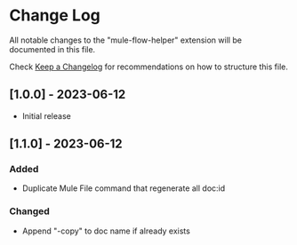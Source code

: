# Change Log

All notable changes to the "mule-flow-helper" extension will be documented in this file.

Check [Keep a Changelog](http://keepachangelog.com/) for recommendations on how to structure this file.

## [1.0.0] - 2023-06-12

- Initial release


## [1.1.0] - 2023-06-12

### Added
- Duplicate Mule File command that regenerate all doc:id

### Changed
- Append "-copy" to doc name if already exists
